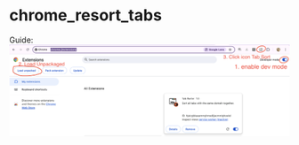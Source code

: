 # chrome_resort_tabs
Guide:
![alt guide](https://raw.githubusercontent.com/tranquanghaia/chrome_resort_tabs/refs/heads/main/guide.png)

